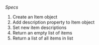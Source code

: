 _Specs_
1. Create an Item object
2. Add description property to Item object
3. Set new item descriptions
4. Return an empty list of items
5. Return a list of all items in list
